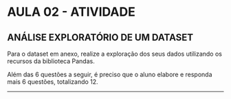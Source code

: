 # AULA 02 - ATIVIDADE

## ANÁLISE EXPLORATÓRIO DE UM DATASET

Para o dataset em anexo, realize a exploração dos seus dados utilizando os recursos da biblioteca Pandas. 

Além das 6 questões a seguir, é preciso que o aluno elabore e responda mais 6 questões, totalizando 12.

---